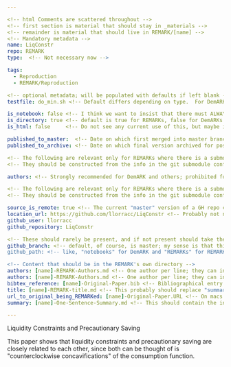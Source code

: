 ```yaml
---

<!-- html Comments are scattered throughout --> 
<!-- first section is material that should stay in _materials -->
<!-- remainder is material that should live in REMARK/[name] -->
<!-- Mandatory metadata --> 
name: LiqConstr
repo: REMARK
type:  <!-- Not necessary now --> 

tags:
  - Reproduction
  - REMARK/Reproduction

<!-- optional metadata; will be populated with defaults if left blank -->
testfile: do_min.sh <!-- Default differs depending on type.  For DemARKs, it should be name.py (like, ChangLiqConstr.py which is the autogenerated python file corresponding to ChangLiqConstr.ipynb;  for REMARKs it should be do_all.sh; these will be used by Travis etc-->

is_notebook: false <!-- I think we want to insist that there must ALWAYS be an (eponymous) notebook -->
is_directory: true <!-- default is true for REMARKs, false for DemARKs and other repo types --> 
is_html: false     <!-- Do not see any current use of this, but maybe in the future we will -->

published_to_master:  <!-- Date on which first merged into master branch -->
published_to_archive: <!-- Date on which final version archived for posterity -->

<!-- The following are relevant only for REMARKs where there is a submodule that contains the paper and code -->
<!-- They should be constructed from the info in the git submodule config files -->

authors: <!-- Strongly recommended for DemARK and others; prohibited for REMARKs; --> 

<!-- The following are relevant only for REMARKs where there is a submodule that contains the paper and code -->
<!-- They should be constructed from the info in the git submodule config files, rather than by hand -->

source_is_remote: true <!-- The current "master" version of a GH repo corresponding to the substantive content -->
location_url: https://github.com/llorracc/LiqConstr <!-- Probably not necessary -- should be constructed --> 
github_user: llorracc
github_repository: LiqConstr

<!-- These should rarely be present, and if not present should take their default values (master, etc) -->
github_branch: <!-- default, of course, is master; my sense is that this might be mainly useful for referencing PR's -->
github_path: <!-- like, "notebooks" for DemARK and "REMARKs" for REMARK?  Why did it not need to be "REMARKs" for this entry? -->

<!-- Content that should be in the REMARK's own directory --> 
authors: [name]-REMARK-Authors.md <!-- One author per line; they can include a link []() if they like -->
authors: [name]-REMARK-Authors.md <!-- One author per line; they can include a link []() if they like -->
bibtex_reference: [name]-Original-Paper.bib <!-- Bibliographical entry for the paper being reproduced; ideally sourced by Zotero -->
title: [name]-REMARK-title.md <!-- This probably should replace "summary" --> 
url_to_original_being_REMARKed: [name]-Original-Paper.URL <!-- On macs such files have the .webloc extension; but https://en.wikipedia.org/wiki/Shortcut_(computing) says that .URL is a standard for Windows -->
summary: [name]-One-Sentence-Summary.md <!-- This should contain the info that comes below the triple-dashes --- below --> 

---
```


Liquidity Constraints and Precautionary Saving <!-- This should be sourced from the [name]-REMARK-title.md file --> 

<!-- The material below should be sourced from the [name]-One-Sentence-Description.md file -->

This paper shows that liquidity constraints and precautionary saving are closely related to each other, since both can be thought of is "counterclockwise concavifications" of the consumption function.
